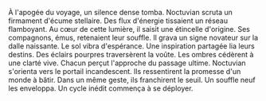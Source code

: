 À l'apogée du voyage, un silence dense tomba.
Noctuvian scruta un firmament d'écume stellaire.
Des flux d'énergie tissaient un réseau flamboyant.
Au cœur de cette lumière, il saisit une étincelle d'origine.
Ses compagnons, émus, retenaient leur souffle.
Il grava un signe novateur sur la dalle naissante.
Le sol vibra d'espérance.
Une inspiration partagée lia leurs destins.
Des éclairs pourpres traversèrent la voûte.
Les ombres cédèrent à une clarté vive.
Chacun perçut l'approche du passage ultime.
Noctuvian s'orienta vers le portail incandescent.
Ils ressentirent la promesse d'un monde à bâtir.
Dans un même geste, ils franchirent le seuil.
Un souffle neuf les enveloppa.
Un cycle inédit commença à se déployer.
